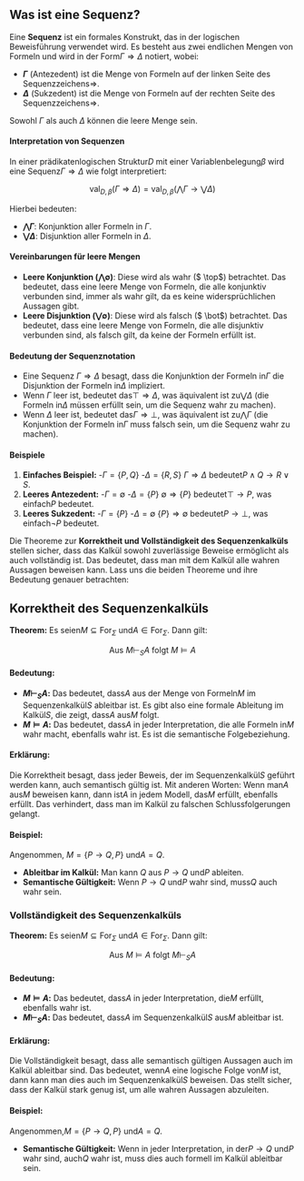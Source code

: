 ## Was ist eine Sequenz?
Eine **Sequenz** ist ein formales Konstrukt, das in der logischen Beweisführung verwendet wird. Es besteht aus zwei endlichen Mengen von Formeln und wird in der Form$\Gamma \Rightarrow \Delta$ notiert, wobei:
- **$\Gamma$** (Antezedent) ist die Menge von Formeln auf der linken Seite des Sequenzzeichens$\Rightarrow$.
- **$\Delta$** (Sukzedent) ist die Menge von Formeln auf der rechten Seite des Sequenzzeichens$\Rightarrow$.

Sowohl $\Gamma$ als auch $\Delta$ können die leere Menge sein.

#### Interpretation von Sequenzen

In einer prädikatenlogischen Struktur$D$ mit einer Variablenbelegung$\beta$ wird eine Sequenz$\Gamma \Rightarrow \Delta$ wie folgt interpretiert:

$$ \text{val}_{D, \beta}(\Gamma \Rightarrow \Delta) = \text{val}_{D, \beta} \left( \bigwedge \Gamma \rightarrow \bigvee \Delta \right) $$

Hierbei bedeuten:
- **$\bigwedge \Gamma$**: Konjunktion aller Formeln in $\Gamma$.
- **$\bigvee \Delta$**: Disjunktion aller Formeln in $\Delta$.
#### Vereinbarungen für leere Mengen
- **Leere Konjunktion ($\bigwedge \emptyset$)**: Diese wird als wahr ($ \top$) betrachtet. Das bedeutet, dass eine leere Menge von Formeln, die alle konjunktiv verbunden sind, immer als wahr gilt, da es keine widersprüchlichen Aussagen gibt.
- **Leere Disjunktion ($\bigvee \emptyset$)**: Diese wird als falsch ($ \bot$) betrachtet. Das bedeutet, dass eine leere Menge von Formeln, die alle disjunktiv verbunden sind, als falsch gilt, da keine der Formeln erfüllt ist.
#### Bedeutung der Sequenznotation
- Eine Sequenz $\Gamma \Rightarrow \Delta$ besagt, dass die Konjunktion der Formeln in$\Gamma$ die Disjunktion der Formeln in$\Delta$ impliziert.
- Wenn $\Gamma$ leer ist, bedeutet das$\top \Rightarrow \Delta$, was äquivalent ist zu$\bigvee \Delta$ (die Formeln in$\Delta$ müssen erfüllt sein, um die Sequenz wahr zu machen).
- Wenn $\Delta$ leer ist, bedeutet das$\Gamma \Rightarrow \bot$, was äquivalent ist zu$\bigwedge \Gamma$ (die Konjunktion der Formeln in$\Gamma$ muss falsch sein, um die Sequenz wahr zu machen).
#### Beispiele
1. **Einfaches Beispiel:**
   -$\Gamma = \{P, Q\}$
   -$\Delta = \{R, S\}$
  $\Gamma \Rightarrow \Delta$ bedeutet$P \land Q \rightarrow R \lor S$.
2. **Leeres Antezedent:**
   -$\Gamma = \emptyset$
   -$\Delta = \{P\}$
  $\emptyset \Rightarrow \{P\}$ bedeutet$\top \rightarrow P$, was einfach$P$ bedeutet.
3. **Leeres Sukzedent:**
   -$\Gamma = \{P\}$
   -$\Delta = \emptyset$
  $\{P\} \Rightarrow \emptyset$ bedeutet$P \rightarrow \bot$, was einfach$\neg P$ bedeutet.

Die Theoreme zur **Korrektheit und Vollständigkeit des Sequenzenkalküls** stellen sicher, dass das Kalkül sowohl zuverlässige Beweise ermöglicht als auch vollständig ist. Das bedeutet, dass man mit dem Kalkül alle wahren Aussagen beweisen kann. Lass uns die beiden Theoreme und ihre Bedeutung genauer betrachten:

## Korrektheit des Sequenzenkalküls
**Theorem:**
Es seien$M \subseteq \text{For}_{\Sigma}$ und$A \in \text{For}_{\Sigma}$. Dann gilt:

$$ \text{Aus } M \vdash_S A \text{ folgt } M \models A $$
#### Bedeutung:
- **$M \vdash_S A$:** Das bedeutet, dass$A$ aus der Menge von Formeln$M$ im Sequenzenkalkül$S$ ableitbar ist. Es gibt also eine formale Ableitung im Kalkül$S$, die zeigt, dass$A$ aus$M$ folgt.
- **$M \models A$:** Das bedeutet, dass$A$ in jeder Interpretation, die alle Formeln in$M$ wahr macht, ebenfalls wahr ist. Es ist die semantische Folgebeziehung.
#### Erklärung:
Die Korrektheit besagt, dass jeder Beweis, der im Sequenzenkalkül$S$ geführt werden kann, auch semantisch gültig ist. Mit anderen Worten: Wenn man$A$ aus$M$ beweisen kann, dann ist$A$ in jedem Modell, das$M$ erfüllt, ebenfalls erfüllt. Das verhindert, dass man im Kalkül zu falschen Schlussfolgerungen gelangt.
#### Beispiel:
Angenommen, $M = \{P \rightarrow Q, P\}$ und$A = Q$. 
- **Ableitbar im Kalkül:** Man kann $Q$ aus $P \rightarrow Q$ und$P$ ableiten.
- **Semantische Gültigkeit:** Wenn $P \rightarrow Q$ und$P$ wahr sind, muss$Q$ auch wahr sein.

### Vollständigkeit des Sequenzenkalküls
**Theorem:**
Es seien$M \subseteq \text{For}_{\Sigma}$ und$A \in \text{For}_{\Sigma}$. Dann gilt:

$$ \text{Aus } M \models A \text{ folgt } M \vdash_S A $$

#### Bedeutung:
- **$M \models A$:** Das bedeutet, dass$A$ in jeder Interpretation, die$M$ erfüllt, ebenfalls wahr ist.
- **$M \vdash_S A$:** Das bedeutet, dass$A$ im Sequenzenkalkül$S$ aus$M$ ableitbar ist.
#### Erklärung:
Die Vollständigkeit besagt, dass alle semantisch gültigen Aussagen auch im Kalkül ableitbar sind. Das bedeutet, wenn$A$ eine logische Folge von$M$ ist, dann kann man dies auch im Sequenzenkalkül$S$ beweisen. Das stellt sicher, dass der Kalkül stark genug ist, um alle wahren Aussagen abzuleiten.
#### Beispiel:
Angenommen,$M = \{P \rightarrow Q, P\}$ und$A = Q$.

- **Semantische Gültigkeit:** Wenn in jeder Interpretation, in der$P \rightarrow Q$ und$P$ wahr sind, auch$Q$ wahr ist, muss dies auch formell im Kalkül ableitbar sein.
